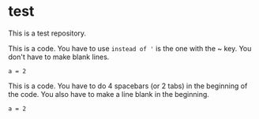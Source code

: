 # test
This is a test repository.

This is a code. You have to use ` instead of '
` is the one with the ~ key.
You don't have to make blank lines.
```
a = 2
```
This is a code. You have to do 4 spacebars (or 2 tabs) in the beginning of the code.
You also have to make a line blank in the beginning.

    a = 2

